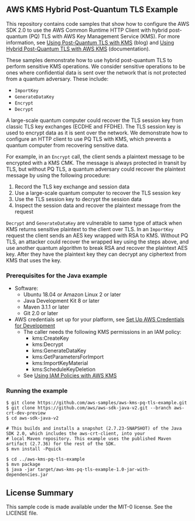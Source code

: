 ## AWS KMS Hybrid Post-Quantum TLS Example

This repository contains code samples that show how to configure the AWS SDK 2.0 to use the AWS Common Runtime HTTP Client
with hybrid post-quantum (PQ) TLS with AWS Key Management Service (KMS). For more information, see
[Using Post-Quantum TLS with KMS](https://aws.amazon.com/blogs/security/using-post-quantum-tls-with-kms/) (blog) and
[Using Hybrid Post-Quantum TLS with AWS KMS](https://docs.aws.amazon.com/kms/latest/developerguide/pqtls.html)
(documentation).

These samples demonstrate how to use hybrid post-quantum TLS to perform sensitive KMS operations. We consider sensitive
operations to be ones where confidential data is sent over the network that is not protected from a quantum adversary.
These include:
* `ImportKey`
* `GenerateDataKey`
* `Encrypt`
* `Decrypt`

A large-scale quantum computer could recover the TLS session key from classic TLS key exchanges (ECDHE and FFDHE). The
TLS session key is used to encrypt data as it is sent over the network. We demonstrate how to configure an HTTP client
to use PQ TLS with KMS, which prevents a quantum computer from recovering sensitive data.

For example, in an `Encrypt` call, the client sends a plaintext message to be encrypted with a KMS CMK. The message is
always protected in transit by TLS, but without PQ TLS, a quantum adversary could recover the plaintext message by using
the following procedure:
1. Record the TLS key exchange and session data
1. Use a large-scale quantum computer to recover the TLS session key
1. Use the TLS session key to decrypt the session data
1. Inspect the session data and recover the plaintext message from the request

`Decrypt` and `GenerateDataKey` are vulnerable to same type of attack when KMS returns sensitive plaintext to the client
over TLS. In an `ImportKey` request the client sends an AES key wrapped with RSA to KMS. Without PQ TLS, an attacker
could recover the wrapped key using the steps above, and use another quantum algorithm to break RSA and recover the
plaintext AES key. After they have the plaintext key they can decrypt any ciphertext from KMS that uses the key.

### Prerequisites for the Java example
* Software:
    * Ubuntu 18.04 or Amazon Linux 2 or later
    * Java Development Kit 8 or later
    * Maven 3.1.1 or later
    * Git 2.0 or later
* AWS credentials set up for your platform, see [Set Up AWS Credentials for Development](https://docs.aws.amazon.com/sdk-for-java/v2/developer-guide/setup-credentials.html)
    * The caller needs the following KMS permissions in an IAM policy:
        * kms:CreateKey
        * kms:Decrypt
        * kms:GenerateDataKey
        * kms:GetParametersForImport
        * kms:ImportKeyMaterial
        * kms:ScheduleKeyDeletion
    * See [Using IAM Policies with AWS KMS](https://docs.aws.amazon.com/kms/latest/developerguide/iam-policies.html)

### Running the example
```$bash
$ git clone https://github.com/aws-samples/aws-kms-pq-tls-example.git
$ git clone https://github.com/aws/aws-sdk-java-v2.git --branch aws-crt-dev-preview
$ cd aws-sdk-java-v2

# This builds and installs a snapshot (2.7.23-SNAPSHOT) of the Java SDK 2.0, which includes the aws-crt-client, into your
# local Maven repository. This example uses the published Maven artifact (2.7.36) for the rest of the SDK.
$ mvn install -Pquick

$ cd ../aws-kms-pq-tls-example
$ mvn package
$ java -jar target/aws-kms-pq-tls-example-1.0-jar-with-dependencies.jar
```
## License Summary

This sample code is made available under the MIT-0 license. See the LICENSE file.
